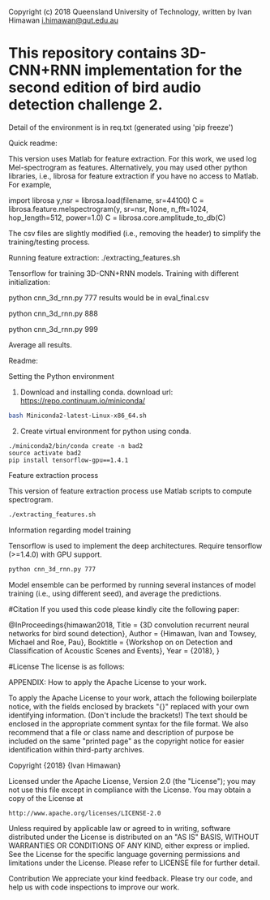 Copyright (c) 2018 Queensland University of Technology, written by Ivan Himawan <i.himawan@qut.edu.au>

# This repository contains 3D-CNN+RNN implementation for the second edition of bird audio detection challenge 2.

Detail of the environment is in req.txt (generated using 'pip freeze')

Quick readme:

This version uses Matlab for feature extraction. For this work, we used log Mel-spectrogram as features. Alternatively, you may used other python libraries, i.e., librosa for feature extraction if you have no access to Matlab.
For example,

import librosa
y,nsr = librosa.load(filename, sr=44100)
C = librosa.feature.melspectrogram(y, sr=nsr, None, n_fft=1024, hop_length=512, power=1.0)
C = librosa.core.amplitude_to_db(C)

The csv files are slightly modified (i.e., removing the header) to simplify the training/testing process.

Running feature extraction:
./extracting_features.sh

Tensorflow for training 3D-CNN+RNN models.
Training with different initialization:

python cnn_3d_rnn.py 777
results would be in eval_final.csv

python cnn_3d_rnn.py 888

python cnn_3d_rnn.py 999


Average all results.

Readme:

Setting the Python environment

1. Download and installing conda.
download url: https://repo.continuum.io/miniconda/
```bash
bash Miniconda2-latest-Linux-x86_64.sh
```
2. Create virtual environment for python using conda.
```
./miniconda2/bin/conda create -n bad2
source activate bad2
pip install tensorflow-gpu==1.4.1
```

Feature extraction process

This version of feature extraction process use Matlab scripts to compute spectrogram.
```bash
./extracting_features.sh
```
Information regarding model training

Tensorflow is used to implement the deep architectures. Require tensorflow (>=1.4.0) with GPU support.
```bash
python cnn_3d_rnn.py 777
```
Model ensemble can be performed by running several instances of model training (i.e., using different seed), and average the predictions.

#Citation
If you used this code please kindly cite the following paper:

@InProceedings{himawan2018,
  Title                    = {3D convolution recurrent neural networks for bird sound detection},
  Author                   = {Himawan, Ivan and Towsey, Michael and Roe, Pau},
  Booktitle                = {Workshop on on Detection and Classification of Acoustic Scenes and Events},
  Year                     = {2018},
}

#License
The license is as follows:

APPENDIX: How to apply the Apache License to your work.

   To apply the Apache License to your work, attach the following
   boilerplate notice, with the fields enclosed by brackets "{}"
   replaced with your own identifying information. (Don't include the brackets!)  The text should be enclosed in the appropriate
   comment syntax for the file format. We also recommend that a
   file or class name and description of purpose be included on the
   same "printed page" as the copyright notice for easier
   identification within third-party archives.

Copyright {2018} {Ivan Himawan}

Licensed under the Apache License, Version 2.0 (the "License");
you may not use this file except in compliance with the License.
You may obtain a copy of the License at

    http://www.apache.org/licenses/LICENSE-2.0

Unless required by applicable law or agreed to in writing, software
distributed under the License is distributed on an "AS IS" BASIS,
WITHOUT WARRANTIES OR CONDITIONS OF ANY KIND, either express or implied.
See the License for the specific language governing permissions and
limitations under the License.
Please refer to LICENSE file for further detail.

Contribution
We appreciate your kind feedback. Please try our code, and help us with code inspections to improve our work.
